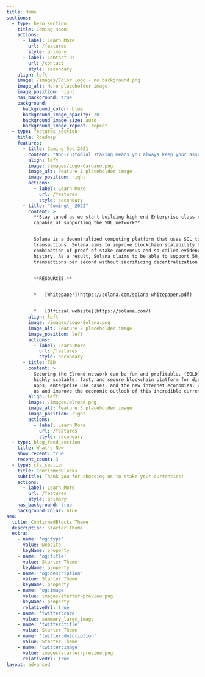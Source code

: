 ```yaml
---
title: Home
sections:
  - type: hero_section
    title: Coming soon!
    actions:
      - label: Learn More
        url: /features
        style: primary
      - label: Contact Us
        url: /contact
        style: secondary
    align: left
    image: /images/Color logo - no background.png
    image_alt: Hero placeholder image
    image_position: right
    has_background: true
    background:
      background_color: blue
      background_image_opacity: 20
      background_image_size: auto
      background_image_repeat: repeat
  - type: features_section
    title: Roadmap
    features:
      - title: Coming Dec 2021
        content: "Non-custodial staking means you always keep your assets in your wallet. By delegating to our stake pool, you promote a healthy, decentralized network while safely earning rewards.\_\_\n\n**Coming soon ticker: ConfirmedBlocks**\n\nCardano (ADA) is a blockchain platform built on a proof-of-stake consensus protocol (Ouroboros) that validates transactions without high energy costs. Development on Cardano uses the Haskell programming language, described as enabling Cardano \"to pursue evidence-based development for unparalleled security and stability.\" The blockchain's native token, ADA, is named after the 19th-century mathematician Ada Lovelace.\n\n**RESOURCES:**\n\n*   [Whitepaper](https://www.cardano.org/)\n\n*   [Official website](https://docs.cardano.org/en/latest/)\n\n*   [Cardano | Stake Pool Operation](https://cardano.org/stake-pool-operation#what-is-staking)\n"
        align: left
        image: /images/Logo-Cardano.png
        image_alt: Feature 1 placeholder image
        image_position: right
        actions:
          - label: Learn More
            url: /features
            style: secondary
      - title: "Coming\_ 2022"
        content: >
          **Stay tuned as we start building high-end Enterprise-class servers
          capable of supporting the SOL network**.


          Solana is a decentralized computing platform that uses SOL to pay for
          transactions. Solana aims to improve blockchain scalability by using a
          combination of proof of stake consensus and so-called evidence of
          history. As a result, Solana claims to be able to support 50,000
          transactions per second without sacrificing decentralization.


          **RESOURCES:**


          *   [Whitepaper](https://solana.com/solana-whitepaper.pdf)


          *   [Official website](https://solana.com/)
        align: left
        image: /images/Logo-Solana.png
        image_alt: Feature 2 placeholder image
        image_position: left
        actions:
          - label: Learn More
            url: /features
            style: secondary
      - title: TBD
        content: >
          Securing the Elrond network can be fun and profitable. (EGLD) is a
          highly scalable, fast, and secure blockchain platform for distributed
          apps, enterprise use cases, and the new internet economies. Pool with
          us and improve the economic outlook of this incredible currency.
        align: left
        image: /images/elrond.png
        image_alt: Feature 3 placeholder image
        image_position: right
        actions:
          - label: Learn More
            url: /features
            style: secondary
  - type: blog_feed_section
    title: What's New
    show_recent: true
    recent_count: 3
  - type: cta_section
    title: ConfirmedBlocks
    subtitle: Thank you for choosing us to stake your currencies!
    actions:
      - label: Learn More
        url: /features
        style: primary
    has_background: true
    background_color: blue
seo:
  title: ConfirmedBlocks Theme
  description: Starter Theme
  extra:
    - name: 'og:type'
      value: website
      keyName: property
    - name: 'og:title'
      value: Starter Theme
      keyName: property
    - name: 'og:description'
      value: Starter Theme
      keyName: property
    - name: 'og:image'
      value: images/starter-preview.png
      keyName: property
      relativeUrl: true
    - name: 'twitter:card'
      value: summary_large_image
    - name: 'twitter:title'
      value: Starter Theme
    - name: 'twitter:description'
      value: Starter Theme
    - name: 'twitter:image'
      value: images/starter-preview.png
      relativeUrl: true
layout: advanced
---
```

